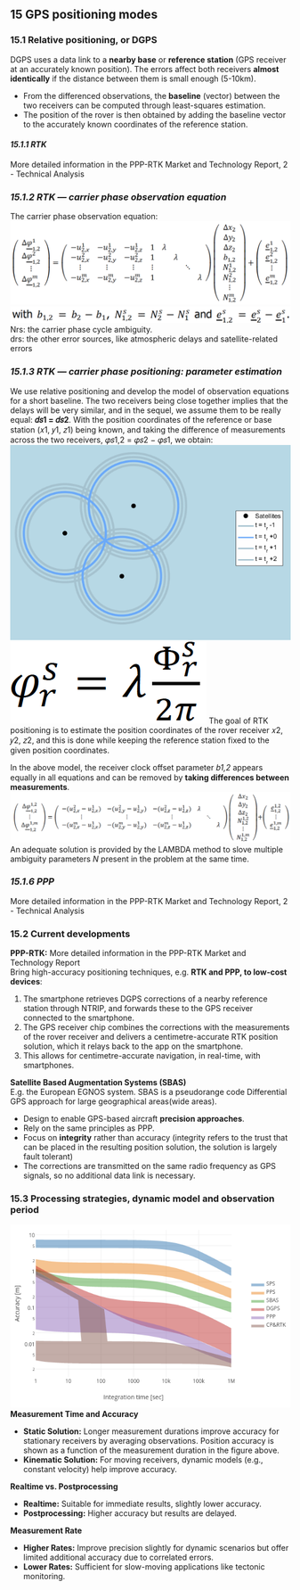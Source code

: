## **15 GPS positioning modes**

### **15.1 Relative positioning, or DGPS**

DGPS uses a data link to a **nearby base** or **reference station** (GPS receiver at an accurately known position). The errors affect both receivers **almost identically** if the distance between them is small enough (5-10km).

* ​​From the differenced observations, the **baseline** (vector) between the two receivers can be computed through least-squares estimation.   
* The position of the rover is then obtained by adding the baseline vector to the accurately known coordinates of the reference station.

#### *15.1.1 RTK*

More detailed information in the PPP-RTK Market and Technology Report, 2 \- Technical Analysis

### *15.1.2 RTK — carrier phase observation equation*

The carrier phase observation equation:  
![](../../../images/tiberius/image8.png)
![](../../../images/tiberius/image9.png)
Nrs: the carrier phase cycle ambiguity.  
drs: the other error sources, like atmospheric delays and satellite-related errors

### *15.1.3 RTK — carrier phase positioning: parameter estimation*

We use relative positioning and develop the model of observation equations for a short baseline. The two receivers being close together implies that the delays will be very similar, and in the sequel, we assume them to be really equal: **𝑑𝑠1 \= 𝑑𝑠2**. With the position coordinates of the reference or base station (𝑥1, 𝑦1, 𝑧1) being known, and taking the difference of measurements across the two receivers, 𝜑𝑠1,2 \= 𝜑𝑠2 − 𝜑𝑠1, we obtain:  
![](../../../images/tiberius/image10.png)
![](../../../images/tiberius/image11.png)
The goal of RTK positioning is to estimate the position coordinates of the rover receiver 𝑥2, 𝑦2, 𝑧2, and this is done while keeping the reference station fixed to the given position coordinates.

In the above model, the receiver clock offset parameter 𝑏*1,2* appears equally in all equations and can be removed by **taking differences between measurements**.  
![](../../../images/tiberius/image12.png)
An adequate solution is provided by the LAMBDA method to slove multiple ambiguity parameters *N* present in the problem at the same time.

### *15.1.6 PPP*

More detailed information in the PPP-RTK Market and Technology Report, 2 \- Technical Analysis

### **15.2 Current developments**

**PPP-RTK:** More detailed information in the PPP-RTK Market and Technology Report  
Bring high-accuracy positioning techniques, e.g. **RTK and PPP, to low-cost devices**: 

1. The smartphone retrieves DGPS corrections of a nearby reference station through NTRIP, and forwards these to the GPS receiver connected to the smartphone.   
2. The GPS receiver chip combines the corrections with the measurements of the rover receiver and delivers a centimetre-accurate RTK position solution, which it relays back to the app on the smartphone.   
3. This allows for centimetre-accurate navigation, in real-time, with smartphones.

**Satellite Based Augmentation Systems (SBAS)**  
E.g. the European EGNOS system. SBAS is a pseudorange code Differential GPS approach for large geographical areas(wide areas).

* Design to enable GPS-based aircraft **precision approaches**.   
* Rely on the same principles as PPP.  
* Focus on **integrity** rather than accuracy (integrity refers to the trust that can be placed in the resulting position solution, the solution is largely fault tolerant)  
* The corrections are transmitted on the same radio frequency as GPS signals, so no additional data link is necessary.

### **15.3 Processing strategies, dynamic model and observation period**

![](../../../images/tiberius/image13.png)
**Measurement Time and Accuracy**

* **Static Solution:** Longer measurement durations improve accuracy for stationary receivers by averaging observations. Position accuracy is shown as a function of the measurement duration in the figure above.  
* **Kinematic Solution:** For moving receivers, dynamic models (e.g., constant velocity) help improve accuracy.

**Realtime vs. Postprocessing**

* **Realtime:** Suitable for immediate results, slightly lower accuracy.  
* **Postprocessing:** Higher accuracy but results are delayed.

**Measurement Rate**

* **Higher Rates:** Improve precision slightly for dynamic scenarios but offer limited additional accuracy due to correlated errors.  
* **Lower Rates:** Sufficient for slow-moving applications like tectonic monitoring.